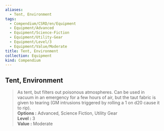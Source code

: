 ```yaml
---
aliases:
  - Tent, Environment
tags:
  - Compendium/CSRD/en/Equipment
  - Equipment/Advanced
  - Equipment/Science-Fiction
  - Equipment/Utility-Gear
  - Equipment/Level/3
  - Equipment/Value/Moderate
title: Tent, Environment
collection: Equipment
kind: Compendium
---
```

## Tent, Environment  
  
>As tent, but filters out poisonous atmospheres. Can be used in vacuum in an emergency for a few hours of air, but the taut fabric is given to tearing (GM intrusions triggered by rolling a 1 on d20 cause it to rip).  
> **Options :** Advanced, Science Fiction, Utility Gear  
> **Level :** 3  
> **Value :** Moderate
